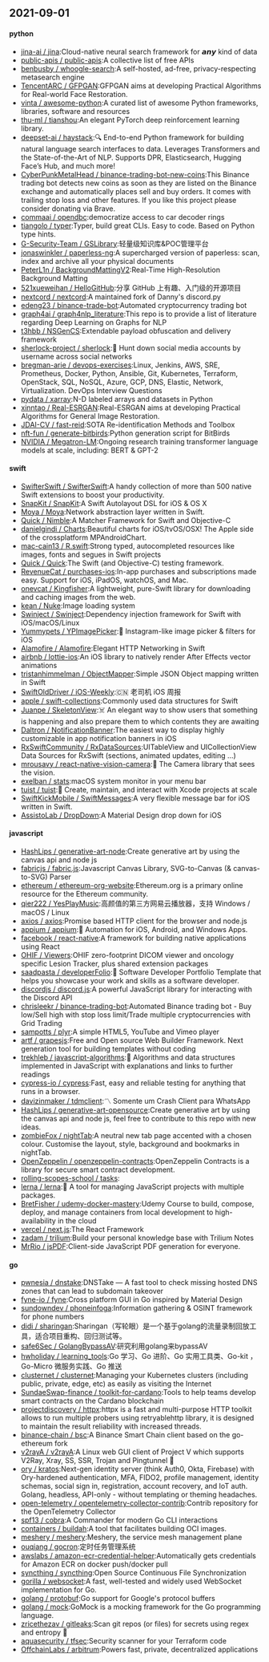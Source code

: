 ## 2021-09-01

#### python
* [jina-ai / jina](https://github.com/jina-ai/jina):Cloud-native neural search framework for 𝙖𝙣𝙮 kind of data
* [public-apis / public-apis](https://github.com/public-apis/public-apis):A collective list of free APIs
* [benbusby / whoogle-search](https://github.com/benbusby/whoogle-search):A self-hosted, ad-free, privacy-respecting metasearch engine
* [TencentARC / GFPGAN](https://github.com/TencentARC/GFPGAN):GFPGAN aims at developing Practical Algorithms for Real-world Face Restoration.
* [vinta / awesome-python](https://github.com/vinta/awesome-python):A curated list of awesome Python frameworks, libraries, software and resources
* [thu-ml / tianshou](https://github.com/thu-ml/tianshou):An elegant PyTorch deep reinforcement learning library.
* [deepset-ai / haystack](https://github.com/deepset-ai/haystack):🔍
End-to-end Python framework for building natural language search interfaces to data. Leverages Transformers and the State-of-the-Art of NLP. Supports DPR, Elasticsearch, Hugging Face’s Hub, and much more!
* [CyberPunkMetalHead / binance-trading-bot-new-coins](https://github.com/CyberPunkMetalHead/binance-trading-bot-new-coins):This Binance trading bot detects new coins as soon as they are listed on the Binance exchange and automatically places sell and buy orders. It comes with trailing stop loss and other features. If you like this project please consider donating via Brave.
* [commaai / opendbc](https://github.com/commaai/opendbc):democratize access to car decoder rings
* [tiangolo / typer](https://github.com/tiangolo/typer):Typer, build great CLIs. Easy to code. Based on Python type hints.
* [G-Security-Team / GSLibrary](https://github.com/G-Security-Team/GSLibrary):轻量级知识库&POC管理平台
* [jonaswinkler / paperless-ng](https://github.com/jonaswinkler/paperless-ng):A supercharged version of paperless: scan, index and archive all your physical documents
* [PeterL1n / BackgroundMattingV2](https://github.com/PeterL1n/BackgroundMattingV2):Real-Time High-Resolution Background Matting
* [521xueweihan / HelloGitHub](https://github.com/521xueweihan/HelloGitHub):分享 GitHub 上有趣、入门级的开源项目
* [nextcord / nextcord](https://github.com/nextcord/nextcord):A maintained fork of Danny's discord.py
* [edeng23 / binance-trade-bot](https://github.com/edeng23/binance-trade-bot):Automated cryptocurrency trading bot
* [graph4ai / graph4nlp_literature](https://github.com/graph4ai/graph4nlp_literature):This repo is to provide a list of literature regarding Deep Learning on Graphs for NLP
* [t3hbb / NSGenCS](https://github.com/t3hbb/NSGenCS):Extendable payload obfuscation and delivery framework
* [sherlock-project / sherlock](https://github.com/sherlock-project/sherlock):🔎
Hunt down social media accounts by username across social networks
* [bregman-arie / devops-exercises](https://github.com/bregman-arie/devops-exercises):Linux, Jenkins, AWS, SRE, Prometheus, Docker, Python, Ansible, Git, Kubernetes, Terraform, OpenStack, SQL, NoSQL, Azure, GCP, DNS, Elastic, Network, Virtualization. DevOps Interview Questions
* [pydata / xarray](https://github.com/pydata/xarray):N-D labeled arrays and datasets in Python
* [xinntao / Real-ESRGAN](https://github.com/xinntao/Real-ESRGAN):Real-ESRGAN aims at developing Practical Algorithms for General Image Restoration.
* [JDAI-CV / fast-reid](https://github.com/JDAI-CV/fast-reid):SOTA Re-identification Methods and Toolbox
* [nft-fun / generate-bitbirds](https://github.com/nft-fun/generate-bitbirds):Python generation script for BitBirds
* [NVIDIA / Megatron-LM](https://github.com/NVIDIA/Megatron-LM):Ongoing research training transformer language models at scale, including: BERT & GPT-2

#### swift
* [SwifterSwift / SwifterSwift](https://github.com/SwifterSwift/SwifterSwift):A handy collection of more than 500 native Swift extensions to boost your productivity.
* [SnapKit / SnapKit](https://github.com/SnapKit/SnapKit):A Swift Autolayout DSL for iOS & OS X
* [Moya / Moya](https://github.com/Moya/Moya):Network abstraction layer written in Swift.
* [Quick / Nimble](https://github.com/Quick/Nimble):A Matcher Framework for Swift and Objective-C
* [danielgindi / Charts](https://github.com/danielgindi/Charts):Beautiful charts for iOS/tvOS/OSX! The Apple side of the crossplatform MPAndroidChart.
* [mac-cain13 / R.swift](https://github.com/mac-cain13/R.swift):Strong typed, autocompleted resources like images, fonts and segues in Swift projects
* [Quick / Quick](https://github.com/Quick/Quick):The Swift (and Objective-C) testing framework.
* [RevenueCat / purchases-ios](https://github.com/RevenueCat/purchases-ios):In-app purchases and subscriptions made easy. Support for iOS, iPadOS, watchOS, and Mac.
* [onevcat / Kingfisher](https://github.com/onevcat/Kingfisher):A lightweight, pure-Swift library for downloading and caching images from the web.
* [kean / Nuke](https://github.com/kean/Nuke):Image loading system
* [Swinject / Swinject](https://github.com/Swinject/Swinject):Dependency injection framework for Swift with iOS/macOS/Linux
* [Yummypets / YPImagePicker](https://github.com/Yummypets/YPImagePicker):📸
Instagram-like image picker & filters for iOS
* [Alamofire / Alamofire](https://github.com/Alamofire/Alamofire):Elegant HTTP Networking in Swift
* [airbnb / lottie-ios](https://github.com/airbnb/lottie-ios):An iOS library to natively render After Effects vector animations
* [tristanhimmelman / ObjectMapper](https://github.com/tristanhimmelman/ObjectMapper):Simple JSON Object mapping written in Swift
* [SwiftOldDriver / iOS-Weekly](https://github.com/SwiftOldDriver/iOS-Weekly):🇨🇳
老司机 iOS 周报
* [apple / swift-collections](https://github.com/apple/swift-collections):Commonly used data structures for Swift
* [Juanpe / SkeletonView](https://github.com/Juanpe/SkeletonView):☠️
An elegant way to show users that something is happening and also prepare them to which contents they are awaiting
* [Daltron / NotificationBanner](https://github.com/Daltron/NotificationBanner):The easiest way to display highly customizable in app notification banners in iOS
* [RxSwiftCommunity / RxDataSources](https://github.com/RxSwiftCommunity/RxDataSources):UITableView and UICollectionView Data Sources for RxSwift (sections, animated updates, editing ...)
* [mrousavy / react-native-vision-camera](https://github.com/mrousavy/react-native-vision-camera):📸
The Camera library that sees the vision.
* [exelban / stats](https://github.com/exelban/stats):macOS system monitor in your menu bar
* [tuist / tuist](https://github.com/tuist/tuist):🚀
Create, maintain, and interact with Xcode projects at scale
* [SwiftKickMobile / SwiftMessages](https://github.com/SwiftKickMobile/SwiftMessages):A very flexible message bar for iOS written in Swift.
* [AssistoLab / DropDown](https://github.com/AssistoLab/DropDown):A Material Design drop down for iOS

#### javascript
* [HashLips / generative-art-node](https://github.com/HashLips/generative-art-node):Create generative art by using the canvas api and node js
* [fabricjs / fabric.js](https://github.com/fabricjs/fabric.js):Javascript Canvas Library, SVG-to-Canvas (& canvas-to-SVG) Parser
* [ethereum / ethereum-org-website](https://github.com/ethereum/ethereum-org-website):Ethereum.org is a primary online resource for the Ethereum community.
* [qier222 / YesPlayMusic](https://github.com/qier222/YesPlayMusic):高颜值的第三方网易云播放器，支持 Windows / macOS / Linux
* [axios / axios](https://github.com/axios/axios):Promise based HTTP client for the browser and node.js
* [appium / appium](https://github.com/appium/appium):📱
Automation for iOS, Android, and Windows Apps.
* [facebook / react-native](https://github.com/facebook/react-native):A framework for building native applications using React
* [OHIF / Viewers](https://github.com/OHIF/Viewers):OHIF zero-footprint DICOM viewer and oncology specific Lesion Tracker, plus shared extension packages
* [saadpasta / developerFolio](https://github.com/saadpasta/developerFolio):🚀
Software Developer Portfolio Template that helps you showcase your work and skills as a software developer.
* [discordjs / discord.js](https://github.com/discordjs/discord.js):A powerful JavaScript library for interacting with the Discord API
* [chrisleekr / binance-trading-bot](https://github.com/chrisleekr/binance-trading-bot):Automated Binance trading bot - Buy low/Sell high with stop loss limit/Trade multiple cryptocurrencies with Grid Trading
* [sampotts / plyr](https://github.com/sampotts/plyr):A simple HTML5, YouTube and Vimeo player
* [artf / grapesjs](https://github.com/artf/grapesjs):Free and Open source Web Builder Framework. Next generation tool for building templates without coding
* [trekhleb / javascript-algorithms](https://github.com/trekhleb/javascript-algorithms):📝
Algorithms and data structures implemented in JavaScript with explanations and links to further readings
* [cypress-io / cypress](https://github.com/cypress-io/cypress):Fast, easy and reliable testing for anything that runs in a browser.
* [davizinmaker / tdmclient](https://github.com/davizinmaker/tdmclient):〽️
Somente um Crash Client para WhatsApp
* [HashLips / generative-art-opensource](https://github.com/HashLips/generative-art-opensource):Create generative art by using the canvas api and node js, feel free to contribute to this repo with new ideas.
* [zombieFox / nightTab](https://github.com/zombieFox/nightTab):A neutral new tab page accented with a chosen colour. Customise the layout, style, background and bookmarks in nightTab.
* [OpenZeppelin / openzeppelin-contracts](https://github.com/OpenZeppelin/openzeppelin-contracts):OpenZeppelin Contracts is a library for secure smart contract development.
* [rolling-scopes-school / tasks](https://github.com/rolling-scopes-school/tasks):
* [lerna / lerna](https://github.com/lerna/lerna):🐉
A tool for managing JavaScript projects with multiple packages.
* [BretFisher / udemy-docker-mastery](https://github.com/BretFisher/udemy-docker-mastery):Udemy Course to build, compose, deploy, and manage containers from local development to high-availability in the cloud
* [vercel / next.js](https://github.com/vercel/next.js):The React Framework
* [zadam / trilium](https://github.com/zadam/trilium):Build your personal knowledge base with Trilium Notes
* [MrRio / jsPDF](https://github.com/MrRio/jsPDF):Client-side JavaScript PDF generation for everyone.

#### go
* [pwnesia / dnstake](https://github.com/pwnesia/dnstake):DNSTake — A fast tool to check missing hosted DNS zones that can lead to subdomain takeover
* [fyne-io / fyne](https://github.com/fyne-io/fyne):Cross platform GUI in Go inspired by Material Design
* [sundowndev / phoneinfoga](https://github.com/sundowndev/phoneinfoga):Information gathering & OSINT framework for phone numbers
* [didi / sharingan](https://github.com/didi/sharingan):Sharingan（写轮眼）是一个基于golang的流量录制回放工具，适合项目重构、回归测试等。
* [safe6Sec / GolangBypassAV](https://github.com/safe6Sec/GolangBypassAV):研究利用golang来bypassAV
* [hwholiday / learning_tools](https://github.com/hwholiday/learning_tools):Go 学习、Go 进阶、Go 实用工具类、Go-kit ，Go-Micro 微服务实践、Go 推送
* [clusternet / clusternet](https://github.com/clusternet/clusternet):Managing your Kubernetes clusters (including public, private, edge, etc) as easily as visiting the Internet
* [SundaeSwap-finance / toolkit-for-cardano](https://github.com/SundaeSwap-finance/toolkit-for-cardano):Tools to help teams develop smart contracts on the Cardano blockchain
* [projectdiscovery / httpx](https://github.com/projectdiscovery/httpx):httpx is a fast and multi-purpose HTTP toolkit allows to run multiple probers using retryablehttp library, it is designed to maintain the result reliability with increased threads.
* [binance-chain / bsc](https://github.com/binance-chain/bsc):A Binance Smart Chain client based on the go-ethereum fork
* [v2rayA / v2rayA](https://github.com/v2rayA/v2rayA):A Linux web GUI client of Project V which supports V2Ray, Xray, SS, SSR, Trojan and Pingtunnel
🚀
* [ory / kratos](https://github.com/ory/kratos):Next-gen identity server (think Auth0, Okta, Firebase) with Ory-hardened authentication, MFA, FIDO2, profile management, identity schemas, social sign in, registration, account recovery, and IoT auth. Golang, headless, API-only - without templating or theming headaches.
* [open-telemetry / opentelemetry-collector-contrib](https://github.com/open-telemetry/opentelemetry-collector-contrib):Contrib repository for the OpenTelemetry Collector
* [spf13 / cobra](https://github.com/spf13/cobra):A Commander for modern Go CLI interactions
* [containers / buildah](https://github.com/containers/buildah):A tool that facilitates building OCI images.
* [meshery / meshery](https://github.com/meshery/meshery):Meshery, the service mesh management plane
* [ouqiang / gocron](https://github.com/ouqiang/gocron):定时任务管理系统
* [awslabs / amazon-ecr-credential-helper](https://github.com/awslabs/amazon-ecr-credential-helper):Automatically gets credentials for Amazon ECR on docker push/docker pull
* [syncthing / syncthing](https://github.com/syncthing/syncthing):Open Source Continuous File Synchronization
* [gorilla / websocket](https://github.com/gorilla/websocket):A fast, well-tested and widely used WebSocket implementation for Go.
* [golang / protobuf](https://github.com/golang/protobuf):Go support for Google's protocol buffers
* [golang / mock](https://github.com/golang/mock):GoMock is a mocking framework for the Go programming language.
* [zricethezav / gitleaks](https://github.com/zricethezav/gitleaks):Scan git repos (or files) for secrets using regex and entropy
🔑
* [aquasecurity / tfsec](https://github.com/aquasecurity/tfsec):Security scanner for your Terraform code
* [OffchainLabs / arbitrum](https://github.com/OffchainLabs/arbitrum):Powers fast, private, decentralized applications
